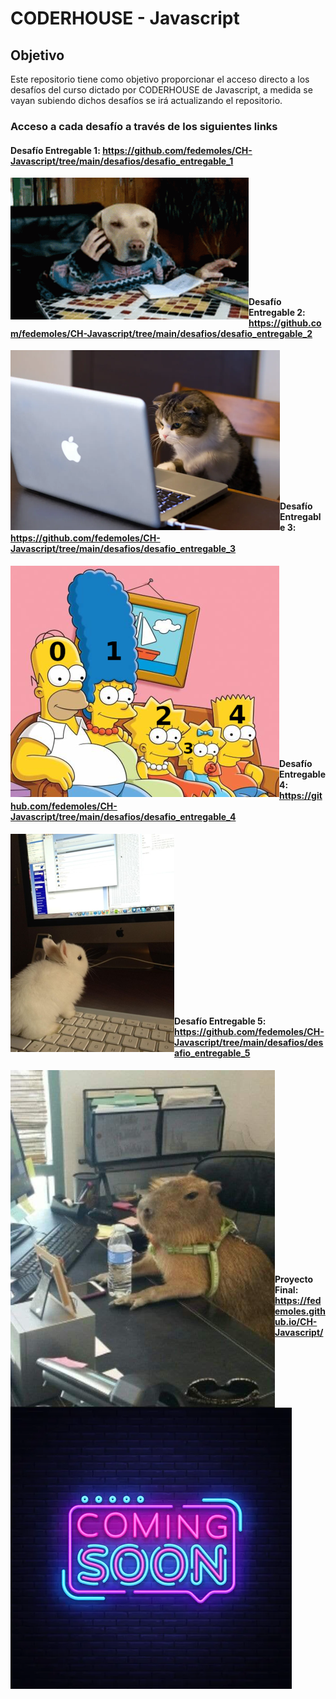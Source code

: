 # CODERHOUSE - Javascript

## Objetivo
Este repositorio tiene como objetivo proporcionar el acceso directo a los desafíos del curso dictado por CODERHOUSE de Javascript, a medida se vayan subiendo dichos desafíos se irá actualizando el repositorio.

### Acceso a cada desafío a través de los siguientes links

#### Desafío Entregable 1: https://github.com/fedemoles/CH-Javascript/tree/main/desafios/desafio_entregable_1
<p><img align="left" src="https://github.com/fedemoles/CH-Javascript/blob/main/desafios/assets/img/entreg1.png?raw=true" alt="entregable_1" /></p>

<br><br><br><br><br><br><br><br><br><br>

#### Desafío Entregable 2: https://github.com/fedemoles/CH-Javascript/tree/main/desafios/desafio_entregable_2
<p><img align="left" src="https://github.com/fedemoles/CH-Javascript/blob/main/desafios/assets/img/entreg2.png?raw=true" alt="entregable_1" /></p>

<br><br><br><br><br><br><br><br><br><br><br><br><br>

#### Desafío Entregable 3: https://github.com/fedemoles/CH-Javascript/tree/main/desafios/desafio_entregable_3
<p><img align="left" src="https://github.com/fedemoles/CH-Javascript/blob/main/desafios/assets/img/entreg3.png?raw=true" alt="entregable_3" /></p>

<br><br><br><br><br><br><br><br><br><br><br><br><br>
<br><br><br><br>

#### Desafío Entregable 4: https://github.com/fedemoles/CH-Javascript/tree/main/desafios/desafio_entregable_4
<p><img align="left" src="https://github.com/fedemoles/CH-Javascript/blob/main/desafios/assets/img/entreg4.png?raw=true" alt="entregable_4" /></p>

<br><br><br><br><br><br><br><br><br><br><br><br><br>
<br><br><br>

#### Desafío Entregable 5: https://github.com/fedemoles/CH-Javascript/tree/main/desafios/desafio_entregable_5
<p><img align="left" src="https://github.com/fedemoles/CH-Javascript/blob/main/desafios/assets/img/entreg5.png?raw=true" alt="entregable_5" /></p>

<br><br><br><br><br><br><br><br><br><br><br><br><br>
<br><br><br><br><br>

#### Proyecto Final: https://fedemoles.github.io/CH-Javascript/
<p><img align="left" src="https://github.com/fedemoles/CH-Javascript/blob/main/assets/img/csoon.webp?raw=true" alt="proyecto_final" /></p>
